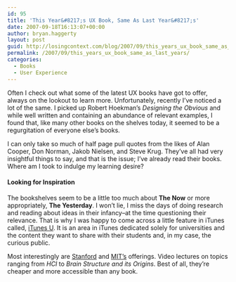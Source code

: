 ```yaml
---
id: 95
title: 'This Year&#8217;s UX Book, Same As Last Year&#8217;s'
date: 2007-09-18T16:13:07+00:00
author: bryan.haggerty
layout: post
guid: http://losingcontext.com/blog/2007/09/this_years_ux_book_same_as_last_years.php
permalink: /2007/09/this_years_ux_book_same_as_last_years/
categories:
  - Books
  - User Experience
---
```

Often I check out what some of the latest UX books have got to offer, always on the lookout to learn more. Unfortunately, recently I&#8217;ve noticed a lot of the same. I picked up Robert Hoekman&#8217;s _Designing the Obvious_ and while well written and containing an abundance of relevant examples, I found that, like many other books on the shelves today, it seemed to be a regurgitation of everyone else&#8217;s books.

I can only take so much of half page pull quotes from the likes of Alan Cooper, Don Norman, Jakob Nielsen, and Steve Krug. They&#8217;ve all had very insightful things to say, and that is the issue; I&#8217;ve already read their books. Where am I took to indulge my learning desire?

#### Looking for Inspiration

The bookshelves seem to be a little too much about **The Now** or more appropriately, **The Yesterday**. I won&#8217;t lie, I miss the days of doing research and reading about ideas in their infancy&#8211;at the time questioning their relevance. That is why I was happy to come across a little feature in iTunes called, [iTunes U](http://www.apple.com/education/itunesu/). It is an area in iTunes dedicated solely for universities and the content they want to share with their students and, in my case, the curious public.

Most interestingly are [Stanford](http://itunes.stanford.edu/) and [MIT&#8217;s](http://ocw.mit.edu/OcwWeb/web/home/home/index.htm) offerings. Video lectures on topics ranging from _HCI_ to _Brain Structure and its Origins_. Best of all, they&#8217;re cheaper and more accessible than any book.